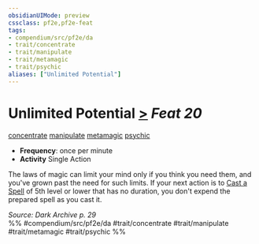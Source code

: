 ```yaml
---
obsidianUIMode: preview
cssclass: pf2e,pf2e-feat
tags:
- compendium/src/pf2e/da
- trait/concentrate
- trait/manipulate
- trait/metamagic
- trait/psychic
aliases: ["Unlimited Potential"]
---
```

# Unlimited Potential  [>](../../Rules/core-rulebook/chapter-9-playing-the-game.md#Actions "Single Action") *Feat 20*  
[concentrate](../../Rules/traits/concentrate.md)  [manipulate](../../Rules/traits/manipulate.md)  [metamagic](../../Rules/traits/metamagic.md)  [psychic](../../Rules/traits/psychic-da.md)  

- **Frequency**: once per minute
- **Activity** Single Action

The laws of magic can limit your mind only if you think you need them, and you've grown past the need for such limits. If your next action is to [Cast a Spell](../../Rules/actions/cast-a-spell.md) of 5th level or lower that has no duration, you don't expend the prepared spell as you cast it.

*Source: Dark Archive p. 29*  
%% #compendium/src/pf2e/da #trait/concentrate #trait/manipulate #trait/metamagic #trait/psychic %%